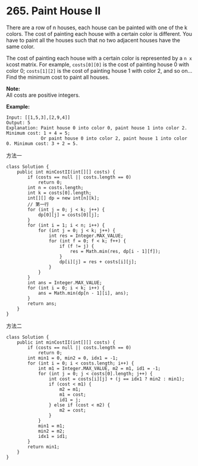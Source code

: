 # 265. Paint House II

There are a row of n houses, each house can be painted with one of the k colors. The cost of painting each house with a certain color is different. You have to paint all the houses such that no two adjacent houses have the same color.

The cost of painting each house with a certain color is represented by a `n x k`cost matrix. For example, `costs[0][0]` is the cost of painting house 0 with color 0; `costs[1][2]` is the cost of painting house 1 with color 2, and so on... Find the minimum cost to paint all houses.

**Note:**  
All costs are positive integers.

**Example:**

```text
Input: [[1,5,3],[2,9,4]]
Output: 5
Explanation: Paint house 0 into color 0, paint house 1 into color 2. Minimum cost: 1 + 4 = 5; 
             Or paint house 0 into color 2, paint house 1 into color 0. Minimum cost: 3 + 2 = 5. 
```

方法一

```text
class Solution {
    public int minCostII(int[][] costs) {
        if (costs == null || costs.length == 0)
            return 0;
        int n = costs.length;
        int k = costs[0].length;
        int[][] dp = new int[n][k];
        // 第一行
        for (int j = 0; j < k; j++) {
            dp[0][j] = costs[0][j];
        }
        for (int i = 1; i < n; i++) {
            for (int j = 0; j < k; j++) {
                int res = Integer.MAX_VALUE;
                for (int f = 0; f < k; f++) {
                    if (f != j) {
                        res = Math.min(res, dp[i - 1][f]);
                    }
                    dp[i][j] = res + costs[i][j];
                }
            }
        }
        int ans = Integer.MAX_VALUE;
        for (int i = 0; i < k; i++) {
            ans = Math.min(dp[n - 1][i], ans);
        }
        return ans;
    }
}
```

方法二

```text
class Solution {
    public int minCostII(int[][] costs) {
        if (costs == null || costs.length == 0) 
            return 0;
        int min1 = 0, min2 = 0, idx1 = -1;
        for (int i = 0; i < costs.length; i++) {
            int m1 = Integer.MAX_VALUE, m2 = m1, id1 = -1;
            for (int j = 0; j < costs[0].length; j++) {
                int cost = costs[i][j] + (j == idx1 ? min2 : min1);
                if (cost < m1) {
                    m2 = m1;
                    m1 = cost;
                    id1 = j;
                } else if (cost < m2) {
                    m2 = cost;
                }
            }
            min1 = m1;
            min2 = m2;
            idx1 = id1;
        }
        return min1;
    }
}
```

